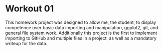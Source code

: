 # Workout 01

This homework project was designed to allow me, the student, to display competence over basic data importing and manipulation, ggplot2, git, and general file system work. Additionally this project is the first to implement importing to GitHub and multiple files in a project, as well as a mandatory writeup for the data.